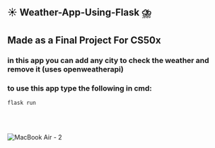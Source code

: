 ## :sunny: Weather-App-Using-Flask :cloud_with_lightning_and_rain:
## Made as a Final Project For CS50x

### in this app you can add any city to check the weather and remove it (uses openweatherapi)

### to use this app type the following in cmd:

```
flask run
```
<br/>
<br/>

![MacBook Air - 2](https://user-images.githubusercontent.com/98171563/228758731-dc106c1e-fe19-4544-81c5-26fe992be801.png)
